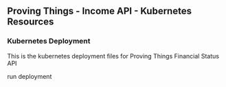 ## Proving Things - Income API -  Kubernetes Resources

### Kubernetes Deployment

This is the kubernetes deployment files for Proving Things Financial Status API

run deployment

